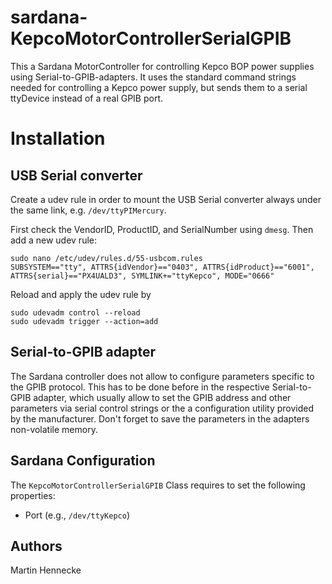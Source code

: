 # sardana-KepcoMotorControllerSerialGPIB
This a Sardana MotorController for controlling Kepco BOP power supplies using Serial-to-GPIB-adapters. It uses the standard command strings needed for controlling a Kepco power supply, but sends them to a serial ttyDevice instead of a real GPIB port.

# Installation
## USB Serial converter
Create a udev rule in order to mount the USB Serial converter always under the same link, e.g. ```/dev/ttyPIMercury```.

First check the VendorID, ProductID, and SerialNumber using ```dmesg```. Then add a new udev rule:
```
sudo nano /etc/udev/rules.d/55-usbcom.rules
SUBSYSTEM=="tty", ATTRS{idVendor}=="0403", ATTRS{idProduct}=="6001", ATTRS{serial}=="PX4UALD3", SYMLINK+="ttyKepco", MODE="0666"
```
Reload and apply the udev rule by
```
sudo udevadm control --reload
sudo udevadm trigger --action=add
```

## Serial-to-GPIB adapter
The Sardana controller does not allow to configure parameters specific to the GPIB protocol. This has to be done before in the respective Serial-to-GPIB adapter, which usually allow to set the GPIB address and other parameters via serial control strings or the a configuration utility provided by the manufacturer. Don't forget to save the parameters in the adapters non-volatile memory.

## Sardana Configuration
The ```KepcoMotorControllerSerialGPIB``` Class requires to set the following properties:
- Port (e.g., ```/dev/ttyKepco```)

## Authors
Martin Hennecke
